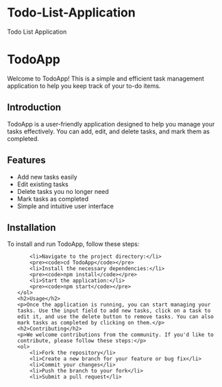# Todo-List-Application
Todo List Application
   <h1>TodoApp</h1>
    <p>Welcome to TodoApp! This is a simple and efficient task management application to help you keep track of your to-do items.</p>
    <h2>Introduction</h2>
    <p>TodoApp is a user-friendly application designed to help you manage your tasks effectively. You can add, edit, and delete tasks, and mark them as completed.</p>
    <h2>Features</h2>
    <ul>
        <li>Add new tasks easily</li>
        <li>Edit existing tasks</li>
        <li>Delete tasks you no longer need</li>
        <li>Mark tasks as completed</li>
        <li>Simple and intuitive user interface</li>
    </ul>
    <h2>Installation</h2>
    <p>To install and run TodoApp, follow these steps:</p>
    <ol>
        
        <li>Navigate to the project directory:</li>
        <pre><code>cd TodoApp</code></pre>
        <li>Install the necessary dependencies:</li>
        <pre><code>npm install</code></pre>
        <li>Start the application:</li>
        <pre><code>npm start</code></pre>
    </ol>
    <h2>Usage</h2>
    <p>Once the application is running, you can start managing your tasks. Use the input field to add new tasks, click on a task to edit it, and use the delete button to remove tasks. You can also mark tasks as completed by clicking on them.</p>
    <h2>Contributing</h2>
    <p>We welcome contributions from the community. If you'd like to contribute, please follow these steps:</p>
    <ol>
        <li>Fork the repository</li>
        <li>Create a new branch for your feature or bug fix</li>
        <li>Commit your changes</li>
        <li>Push the branch to your fork</li>
        <li>Submit a pull request</li>


 </ol>
